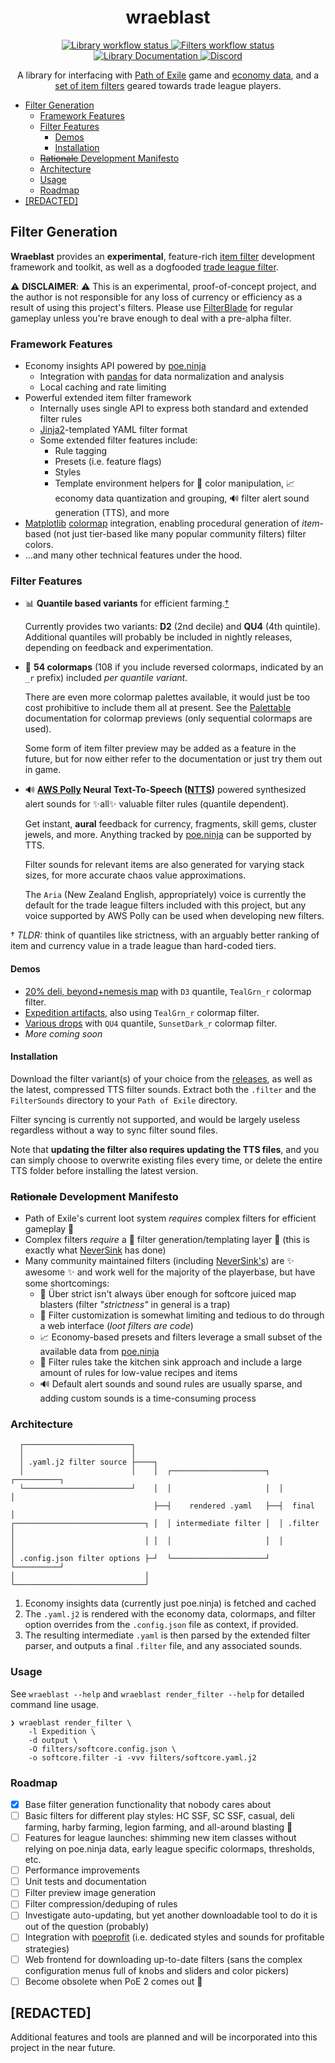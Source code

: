 <h1 align="center">
  wraeblast
  <br>
</h1>

<p align="center">
  <a href="https://github.com/darvid/wraeblast/actions/workflows/library.yml">
    <img title="Library workflow status" src="https://github.com/darvid/wraeblast/actions/workflows/library.yml/badge.svg">
  </a>
  <a href="https://github.com/darvid/wraeblast/actions/workflows/filters.yml">
    <img title="Filters workflow status" src="https://github.com/darvid/wraeblast/actions/workflows/filters.yml/badge.svg?event=workflow_dispatch">
  </a>
  <a href="https://wraeblast.readthedocs.io">
    <img title="Library Documentation" src="https://readthedocs.org/projects/wraeblast/badge/?version=latest">
  </a>
  <a href="https://discord.gg/gRtHu7USBw">
    <img alt="Discord" src="https://img.shields.io/discord/886072454349467651">
  </a>
</p>
<p align="center">
  A library for interfacing with
  <a href="https://pathofexile.com">Path of Exile</a> game and
  <a href="https://poe.ninja">economy data</a>, and a
  <a href="https://github.com/darvid/wraeblast/releases">set of item
  filters</a> geared towards trade league players.
</p>

<!--ts-->
   * [Filter Generation](#filter-generation)
      * [Framework Features](#framework-features)
      * [Filter Features](#filter-features)
         * [Demos](#demos)
         * [Installation](#installation)
      * [<del>Rationale</del> Development Manifesto](#rationale-development-manifesto)
      * [Architecture](#architecture)
      * [Usage](#usage)
      * [Roadmap](#roadmap)
   * [[REDACTED]](#redacted)

<!-- Added by: david, at: Wed 08 Sep 2021 11:38:07 PM EDT -->

<!--te-->

## Filter Generation

**Wraeblast** provides an **experimental**, feature-rich
[item filter][1] development framework and toolkit, as well as a
dogfooded [trade league filter][12].

⚠️ **DISCLAIMER**: ⚠️ This is an experimental, proof-of-concept project,
and the author is not responsible for any loss of currency or efficiency
as a result of using this project's filters. Please use [FilterBlade][7]
for regular gameplay unless you're brave enough to deal with a pre-alpha
filter.

### Framework Features

* Economy insights API powered by [poe.ninja][2]
  * Integration with [pandas][3] for data normalization and analysis
  * Local caching and rate limiting
* Powerful extended item filter framework
  * Internally uses single API to express both standard and extended
    filter rules
  * [Jinja2][4]-templated YAML filter format
  * Some extended filter features include:
    * Rule tagging
    * Presets (i.e. feature flags)
    * Styles
    * Template environment helpers for 🌈 color manipulation, 📈 economy
      data quantization and grouping, 🔊 filter alert sound generation
      (TTS), and more
* [Matplotlib][5] [colormap][6] integration, enabling procedural
  generation of *item*-based (not just tier-based like many popular
  community filters) filter colors.
* ...and many other technical features under the hood.

### Filter Features

* 📊 **Quantile based variants** for efficient farming.[†](#f1)

  Currently provides two variants: **D2** (2nd decile) and **QU4** (4th
  quintile). Additional quantiles will probably be included in nightly
  releases, depending on feedback and experimentation.
* 🌌 **54 colormaps** (108 if you include reversed colormaps, indicated
  by an `_r` prefix) included *per quantile variant*.

  There are even more colormap palettes available, it would just be too
  cost prohibitive to include them all at present. See the
  [Palettable][13] documentation for colormap previews (only sequential
  colormaps are used).

  Some form of item filter preview may be added as a feature in the
  future, but for now either refer to the documentation or just try them
  out in game.
* 🔊 **[AWS Polly][14] Neural Text-To-Speech ([NTTS][15])** powered
  synthesized alert sounds for ✨all✨ valuable filter rules (quantile
  dependent).

  Get instant, **aural** feedback for currency, fragments, skill gems,
  cluster jewels, and more. Anything tracked by [poe.ninja][2] can be
  supported by TTS.

  Filter sounds for relevant items are also generated for varying stack
  sizes, for more accurate chaos value approximations.

  The `Aria` (New Zealand English, appropriately) voice is currently the
  default for the trade league filters included with this project, but
  any voice supported by AWS Polly can be used when developing new
  filters.


<a name="f1">†</a> *TLDR:* think of quantiles like strictness, with an
arguably better ranking of item and currency value in a trade league
than hard-coded tiers.

#### Demos

* [20% deli, beyond+nemesis map](https://streamable.com/ppi4sd) with `D3` quantile,
  `TealGrn_r` colormap filter.
* [Expedition artifacts](https://streamable.com/8ng40x), also using
  `TealGrn_r` colormap filter.
* [Various drops](https://streamable.com/kqv021) with `QU4` quantile,
  `SunsetDark_r` colormap filter.
* *More coming soon*

#### Installation

Download the filter variant(s) of your choice from the [releases][16],
as well as the latest, compressed TTS filter sounds. Extract both
the `.filter` and the `FilterSounds` directory to your `Path of Exile`
directory.

Filter syncing is currently not supported, and would be largely useless
regardless without a way to sync filter sound files.

Note that **updating the filter also requires updating the TTS files**,
and you can simply choose to overwrite existing files every time, or
delete the entire TTS folder before installing the latest version.

### ~~Rationale~~ Development Manifesto

* Path of Exile's current loot system *requires* complex filters for
  efficient gameplay 🤦
* Complex filters *require* a 🔨 filter generation/templating layer 🔨
  (this is exactly what [NeverSink][8] has done)
* Many community maintained filters (including [NeverSink's][8]) are
  ✨ awesome ✨ and work well for the majority of the playerbase,
  but have some shortcomings:
  * 🚀 Über strict isn't always über enough for softcore juiced map
    blasters (filter *"strictness"* in general is a trap)
  * 🌈 Filter customization is somewhat limiting and tedious to do
    through a web interface (*loot filters are code*)
  * 📈 Economy-based presets and filters leverage a small subset of the
    available data from [poe.ninja][2]
  * 🛁 Filter rules take the kitchen sink approach and include a large
    amount of rules for low-value recipes and items
  * 🔊 Default alert sounds and sound rules are usually sparse, and
    adding custom sounds is a time-consuming process

### Architecture

```text
  ┌────────────────────────┐
  │                        │
  │ .yaml.j2 filter source ├────┐
  │                        │    │  ┌─────────────────────┐  ┌──────────┐
  └────────────────────────┘    │  │                     │  │          │
                                ├──┤    rendered .yaml   ├──┤  final   │
┌─────────────────────────────┐ │  │ intermediate filter │  │ .filter  │
│                             │ │  │                     │  │          │
│ .config.json filter options ├─┘  └─────────────────────┘  └──────────┘
│                             │
└─────────────────────────────┘
```

1. Economy insights data (currently just poe.ninja) is fetched and cached
2. The ``.yaml.j2`` is rendered with the economy data, colormaps, and filter
   option overrides from the ``.config.json`` file as context, if provided.
3. The resulting intermediate ``.yaml``  is then parsed by the extended
   filter parser, and outputs a final ``.filter`` file, and any associated
   sounds.

### Usage

See ``wraeblast --help`` and ``wraeblast render_filter --help`` for detailed
command line usage.

```shell
❯ wraeblast render_filter \
    -l Expedition \
    -d output \
    -O filters/softcore.config.json \
    -o softcore.filter -i -vvv filters/softcore.yaml.j2
```

### Roadmap

* [X] Base filter generation functionality that nobody cares about
* [ ] Basic filters for different play styles: HC SSF, SC SSF, casual,
  deli farming, harby farming, legion farming, and all-around blasting 🚀
* [ ] Features for league launches: shimming new item classes without
      relying on poe.ninja data, early league specific colormaps,
      thresholds, etc.
* [ ] Performance improvements
* [ ] Unit tests and documentation
* [ ] Filter preview image generation
* [ ] Filter compression/deduping of rules
* [ ] Investigate auto-updating, but yet another downloadable tool to
      do it is out of the question (probably)
* [ ] Integration with [poeprofit][11] (i.e. dedicated styles and sounds
  for profitable strategies)
* [ ] Web frontend for downloading up-to-date filters (sans
  the complex configuration menus full of knobs and sliders and color
  pickers)
* [ ] Become obsolete when PoE 2 comes out 👻

## [REDACTED]

Additional features and tools are planned and will be incorporated into
this project in the near future.

[1]: https://pathofexile.fandom.com/wiki/Guide:Item_filter
[2]: https://poe.ninja/
[3]: https://pandas.pydata.org/
[4]: https://jinja.palletsprojects.com/en/3.0.x/
[5]: https://matplotlib.org/
[6]: https://matplotlib.org/stable/tutorials/colors/colormaps.html
[7]: https://www.filterblade.xyz/
[8]: https://github.com/NeverSinkDev
[9]: https://streamable.com/dt2j1b
[10]: https://streamable.com/lxee3z
[11]: https://poeprofit.com/
[12]: https://github.com/darvid/wraeblast/tree/main/filters/trade
[13]: https://jiffyclub.github.io/palettable/#finding-palettes
[14]: https://aws.amazon.com/polly/
[15]: https://docs.aws.amazon.com/polly/latest/dg/NTTS-main.html
[16]: https://github.com/darvid/wraeblast/releases
